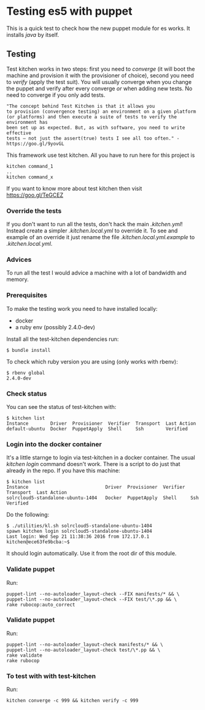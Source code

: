 # Testing es5 with puppet

This is a quick test to check how the new puppet module for es works.
It installs *java* by itself.

## Testing

Test kitchen works in two steps: first you need to _converge_
(it will boot the machine and provision it with the provisioner of choice),
second you need to _verify_ (apply the test suit). You will usually converge
when you change the puppet and verify after every converge _or_ when adding new
tests. No need to converge if you only add tests.

    "The concept behind Test Kitchen is that it allows you
    to provision (convergence testing) an environment on a given platform
    (or platforms) and then execute a suite of tests to verify the environment has
    been set up as expected. But, as with software, you need to write effective
    tests – not just the assert(true) tests I see all too often." - https://goo.gl/9yovGL

This framework use test kitchen. All you have to run here for this project is

    kitchen command_1
    ..
    kitchen command_x

If you want to know more about test kitchen then visit https://goo.gl/TeGCEZ

### Override the tests

If you don't want to run all the tests, don't hack the main _.kitchen.yml_!
Instead create a simpler *.kitchen.local.yml* to override it.
To see and example of an override it just rename the file _.kitchen.local.yml.example_ to _.kitchen.local.yml_.

### Advices

To run all the test I would advice a machine with a lot of bandwidth and memory.

### Prerequisites

To make the testing work you need to have installed locally:

- docker
- a ruby env (possibly 2.4.0-dev)

Install all the test-kitchen dependencies run:

    $ bundle install

To check which ruby version you are using (only works with rbenv):

    $ rbenv global
    2.4.0-dev

### Check status

You can see the status of test-kitchen with:

    $ kitchen list
    Instance        Driver  Provisioner  Verifier  Transport  Last Action
    default-ubuntu  Docker  PuppetApply  Shell     Ssh        Verified

### Login into the docker container

It's a little starnge to login via test-kitchen in a docker container.
The usual _kitchen login_ command doesn't work. There is a script to do just
that already in the repo. If you have this machine:

    $ kitchen list
    Instance                            Driver  Provisioner  Verifier  Transport  Last Action
    solrcloud5-standalone-ubuntu-1404   Docker  PuppetApply  Shell     Ssh        Verified

Do the following:

    $ ./utilities/kl.sh solrcloud5-standalone-ubuntu-1404
    spawn kitchen login solrcloud5-standalone-ubuntu-1404
    Last login: Wed Sep 21 11:38:36 2016 from 172.17.0.1
    kitchen@ece63fe9bcba:~$

It should login automatically.
Use it from the root dir of this module.

### Validate puppet

Run:

    puppet-lint --no-autoloader_layout-check --FIX manifests/* && \
    puppet-lint --no-autoloader_layout-check --FIX test/\*.pp && \
    rake rubocop:auto_correct

### Validate puppet

Run:

    puppet-lint --no-autoloader_layout-check manifests/* && \
    puppet-lint --no-autoloader_layout-check test/\*.pp && \
    rake validate
    rake rubocop

### To test with with test-kitchen

Run:

    kitchen converge -c 999 && kitchen verify -c 999

